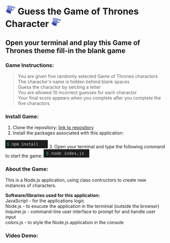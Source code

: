 
# <img src="assets/icon-stark.png" alt="🐺" width="32"/>  Guess the Game of Thrones Character  <img src="assets/icon-stark.png" alt="🐺" width="32"/>

## Open your terminal and play this Game of Thrones theme fill-in the blank game

### Game Instructions:  
> You are given five randomly selected Game of Thrones charactors  
> The charactor's name is hidden behind blank spaces  
> Guess the charactor by selcting a letter    
> You are allowed 10 incorrect guesses for each charactor  
> Your final score appears when you complete after you complete the five charactors    

### Install Game:  
1. Clone the repository: [link to repository](https://github.com/fcarlone/node-constructor-word-guess/)  
2. Install the packages associated with this application:  
<img src="assets/ss-install.png" height="26">  
3. Open your terminal and type the following command to start the game:  
<img src="assets/ss-index.png" height="26">  

### About the Game:  
This is a Node.js application, using class contructors to create new instances of characters.

**Software/libraries used for this application:**  
JavaScript - for the applications logic  
Node.js - to exucute the application in the terminial (outside the browser)  
Inquirer.js - command-line user interface to prompt for and handle user input  
colors.js - to style the Node.js application in the console  


### Video Demo:
